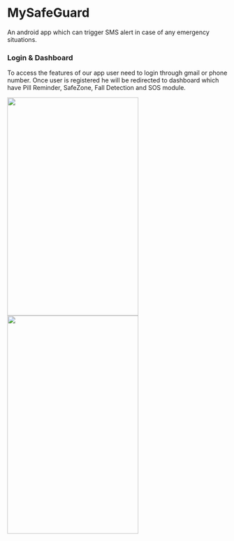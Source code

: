 # MySafeGuard
An android app which can trigger SMS alert in case of any emergency situations.

### Login & Dashboard

To access the features of our app user need to login through gmail or phone number. Once user is registered he will be redirected to dashboard which have Pill Reminder, SafeZone, Fall Detection and SOS module.

<img src="gifs/login.gif" width="300" height="500"> 

<img src="gifs/safezone.gif" width="300" height="500">

